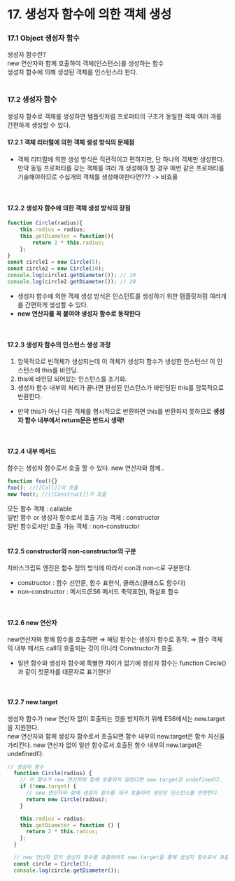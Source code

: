 # 17. 생성자 함수에 의한 객체 생성

### 17.1 Object 생성자 함수
생성자 함수란?    
new 연산자와 함께 호출하여 객체(인스턴스)를 생성하는 함수    
생성자 함수에 의해 생성된 객체를 인스턴스라 한다.<br><br>

### 17.2 생성자 함수
생성자 함수로 객체를 생성하면 템플릿처럼 프로퍼티의 구조가 동일한 객체 여러 개를 간편하게 생성할 수 있다.
#### 17.2.1 객체 리터럴에 의한 객체 생성 방식의 문제점
- 객체 리터럴에 의한 생성 방식은 직관적이고 편하지만, 단 하나의 객체만 생성한다.
만약 동일 프로퍼티를 갖는 객체를 여러 개 생성해야 할 경우 매번 같은 프로퍼티를 기술해야하므로 수십개의 객체를 생성해야한다면??? -> 비효율
<br>

#### 17.2.2 생성자 함수에 의한 객체 생성 방식의 장점
```javascript
function Circle(radius){
    this.radius = radius;
    this.getDiameter = function(){
        return 2 * this.radius;
    };
}
const circle1 = new Circle(5);
const circle2 = new Circle(10);
console.log(circle1.getDiameter()); // 10
console.log(circle2.getDiameter()); // 20
```
- 생성자 함수에 의한 객체 생성 방식은 인스턴트를 생성하기 위한 템플릿처럼 여러개를 간편하게 생성할 수 있다.
- **new 연산자를 꼭 붙여야 생성자 함수로 동작한다**
<br>

#### 17.2.3 생성자 함수의 인스턴스 생성 과정
1. 암묵적으로 빈객체가 생성되는데 이 객체가 생성자 함수가 생성한 인스턴스! 이 인스턴스에 this를 바인딩.
2. this에 바인딩 되어있는 인스턴스를 초기화.
3. 생성자 함수 내부의 처리가 끝나면 완성된 인스턴스가 바인딩된 this를 암묵적으로 반환한다.
- 만약 this가 아닌 다른 객체를 명시적으로 반환하면 this를 반환하지 못하므로 **생성자 함수 내부에서 return문은 반드시 생략!**
<br>

#### 17.2.4 내부 메서드
함수는 생성자 함수로서 호출 할 수 있다. new 연산자와 함께..   
```javascript
function foo(){}
foo(); //[[Call]]이 호출
new foo(); //[[Construct]]가 호출
```
모든 함수 객체 : callable   
일반 함수 or 생성자 함수로서 호출 가능 객체 : constructor   
일반 함수로서만 호출 가능 객체 : non-constructor   
<br>

#### 17.2.5 constructor와 non-constructor의 구분
자바스크립트 엔진은 함수 정의 방식에 따라서 con과 non-c로 구분한다.
- constructor : 함수 선언문, 함수 표현식, 클래스(클래스도 함수다)
- non-constructor : 메서드(ES6 메서드 축약표현), 화살표 함수
<br>

#### 17.2.6 new 연산자
new연산자와 함께 함수를 호출하면 ⇒ 해당 함수는 생성자 함수로 동작. ⇒ 함수 객체의 내부 매서드 call이 호출되는 것이 아니라 Constructor가 호출.
* 일반 함수와 생성자 함수에 특별한 차이가 없기에 생성자 함수는 function Circle()과 같이 첫문자를 대문자로 표기한다!
<br>

#### 17.2.7 new.target
생성자 함수가 new 연산자 없이 호출되는 것을 방지하기 위해 ES6에서는 new.target을 지원한다.   
new 연산자와 함께 생성자 함수로서 호출되면 함수 내부의 new.target은 함수 자신을 가리킨다. new 연산자 없이 일반 함수로서 호출된 함수 내부의 new.target은 undefined다.
```javascript
// 생성자 함수
  function Circle(radius) {
    // 이 함수가 new 연산자와 함께 호출되지 않았다면 new.target은 undefined다.
    if (!new.target) {
      // new 연산자와 함께 생성자 함수를 재귀 호출하여 생성된 인스턴스를 반환한다.
      return new Circle(radius);
    }

    this.radius = radius;
    this.getDiameter = function () {
      return 2 * this.radius;
    };
  }

  // new 연산자 없이 생성자 함수를 호출하여도 new.target을 통해 생성자 함수로서 호출된다.
  const circle = Circle(5);
  console.log(circle.getDiameter());
  ```